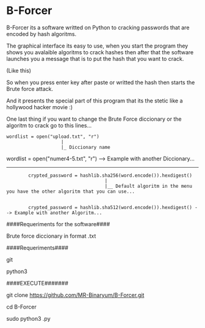 # B-Forcer

B-Forcer its a software writted on Python to cracking passwords  that are encoded by hash algoritms.

The graphical interface its easy to use, when you start the program they shows you avalaible algoritms to crack hashes then after that the software launches you a message that is to put the hash that you want to crack. 

(Like this)




So when you press enter key after paste or writted the hash then starts the Brute force attack.

And it presents the special part of this program  that its the stetic like a hollywood hacker movie :)




One last thing if you want to change the Brute Force diccionary or the algoritm to crack go to this lines...

    wordlist = open("upload.txt", "r")
                        |
                        |_ Diccionary name
                        
  wordlist = open("numer4-5.txt", "r") --> Example with another Diccionary...
    
  --------------------------------------------------------------------------------------------------------------
            
            
            crypted_password = hashlib.sha256(word.encode()).hexdigest() 
                                        |
                                        |__ Default algoritm in the menu you have the other algoritm that you can use...
                                         
               
            crypted_password = hashlib.sha512(word.encode()).hexdigest() --> Example with another Algoritm...
            
####Requeriments for the software####

Brute force diccionary in format .txt

####Requeriments####

git 

python3

####EXECUTE#######

git clone https://github.com/MR-Binaryum/B-Forcer.git

cd B-Forcer

sudo python3 .py
